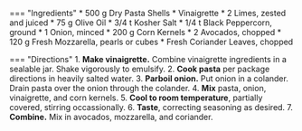 === "Ingredients"
    * 500 g Dry Pasta Shells
    * Vinaigrette
        * 2 Limes, zested and juiced
        * 75 g Olive Oil
        * 3/4 t Kosher Salt
        * 1/4 t Black Peppercorn, ground
    * 1 Onion, minced
    * 200 g Corn Kernels
    * 2 Avocados, chopped
    * 120 g Fresh Mozzarella, pearls or cubes
    * Fresh Coriander Leaves, chopped

=== "Directions"
    1. **Make vinaigrette.** Combine vinaigrette ingredients in a sealable jar. Shake vigorously to emulsify.
    2. **Cook pasta** per package directions in heavily salted water.
    3. **Parboil onion.** Put onion in a colander. Drain pasta over the onion through the colander.
    4. **Mix** pasta, onion, vinaigrette, and corn kernels.
    5. **Cool to room temperature**, partially covered, stirring occassionally.
    6. **Taste**, correcting seasoning as desired.
    7. **Combine.** Mix in avocados, mozzarella, and coriander.

[^1]:
    Catalano, Patty. ["Corn and Avocado Pasta Salad with Cilantro and Lime."](https://www.thekitchn.com/avocado-pasta-salad-23048164) _The Kitchn._ 13 October 2021.
